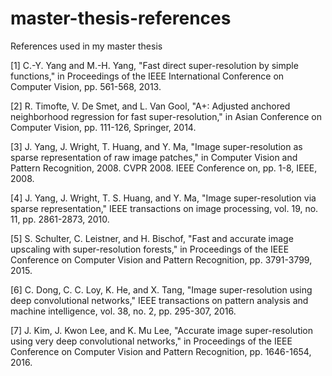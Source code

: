# master-thesis-references
References used in my master thesis


[1] C.-Y. Yang and M.-H. Yang, "Fast direct super-resolution by simple functions," in Proceedings of the IEEE International Conference on Computer Vision, pp. 561-568, 2013.

[2] R. Timofte, V. De Smet, and L. Van Gool, "A+: Adjusted anchored neighborhood regression for fast super-resolution," in Asian Conference on Computer Vision, pp. 111-126, Springer, 2014.

[3] J. Yang, J. Wright, T. Huang, and Y. Ma, "Image super-resolution as sparse representation of raw image patches," in Computer Vision and Pattern Recognition, 2008. CVPR 2008. IEEE Conference on, pp. 1-8, IEEE, 2008.

[4] J. Yang, J. Wright, T. S. Huang, and Y. Ma, "Image super-resolution via sparse representation," IEEE transactions on image processing, vol. 19, no. 11, pp. 2861-2873, 2010.

[5] S. Schulter, C. Leistner, and H. Bischof, "Fast and accurate image upscaling with super-resolution forests," in Proceedings of the IEEE Conference on Computer Vision and Pattern Recognition, pp. 3791-3799, 2015.

[6] C. Dong, C. C. Loy, K. He, and X. Tang, "Image super-resolution using deep convolutional networks," IEEE transactions on pattern analysis and machine intelligence, vol. 38, no. 2, pp. 295-307, 2016.

[7] J. Kim, J. Kwon Lee, and K. Mu Lee, "Accurate image super-resolution using very deep convolutional networks," in Proceedings of the IEEE Conference on Computer Vision and Pattern Recognition, pp. 1646-1654, 2016.
